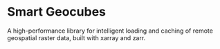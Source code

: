 # Smart Geocubes

A high-performance library for intelligent loading and caching of remote geospatial raster data, built with xarray and zarr.
